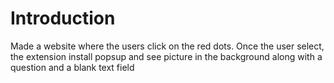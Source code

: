 <h1>Introduction</h1>
<p>Made a website where the users click on the red dots. Once the user select, the extension install popsup and see picture in the background along with a question and a blank text field
</p>

<!--#Road map, Quiz, Automated lines, Extension shows correct/incorrect answers, background color indicator, -->
<!--Background shows in pixeled US flag along with stars-->

